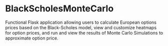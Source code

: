 # BlackScholesMonteCarlo
Functional Flask application allowing users to calculate European options prices based on the Black-Scholes model, view and customize heatmaps for option prices, and run and view the results of Monte Carlo Simulations to approximate option price.
